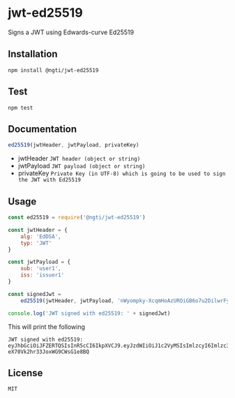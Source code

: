 # jwt-ed25519
Signs a JWT using Edwards-curve Ed25519

## Installation
~~~
npm install @ngti/jwt-ed25519
~~~

## Test
~~~
npm test
~~~

## Documentation
~~~ javascript
ed25519(jwtHeader, jwtPayload, privateKey)
~~~
  * jwtHeader `JWT header (object or string)`
  * jwtPayload `JWT payload (object or string)`
  * privateKey `Private Key (in UTF-8) which is going to be used to sign the JWT with Ed25519`
  
## Usage
~~~ javascript
const ed25519 = require('@ngti/jwt-ed25519')

const jwtHeader = {
    alg: 'EdDSA',
    typ: 'JWT'
}

const jwtPayload = {
    sub: 'user1',
    iss: 'issuer1'
}

const signedJwt =
    ed25519(jwtHeader, jwtPayload, 'nWyompky-XcqmHoAzUROiGB6o7u2DilwrFy23C8coYM')

console.log('JWT signed with ed25519: ' + signedJwt)
~~~

This will print the following
~~~
JWT signed with ed25519: eyJhbGciOiJFZERTQSIsInR5cCI6IkpXVCJ9.eyJzdWIiOiJ1c2VyMSIsImlzcyI6Imlzc3VlcjEifQ.I9jOjFBpKAHzIwyAAOVTioi4YIEw3RIBAGNpW46ghI7pd5ssflWn1cXc62d-eX70Vk2hr33JoxWG9CWsG1e8BQ
~~~

## License
~~~
MIT
~~~